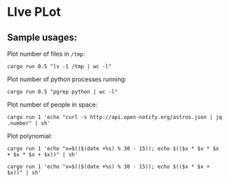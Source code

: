 # LIve PLot

## Sample usages:

Plot number of files in `/tmp`:
```
cargo run 0.5 "ls -1 /tmp | wc -l"
```

Plot number of python processes running:
```
cargo run 0.5 "pgrep python | wc -l"
```

Plot number of people in space:
```
cargo run 1 'echo "curl -s http://api.open-notify.org/astros.json | jq .number" | sh'
```

Plot polynomial:
```
cargo run 1 'echo "x=$(($(date +%s) % 30 - 15)); echo $(($x * $x * $x + $x * $x + $x))" | sh'
```

```
cargo run 1 'echo "x=$(($(date +%s) % 30 - 15)); echo $(($x * $x + $x))" | sh'
```
